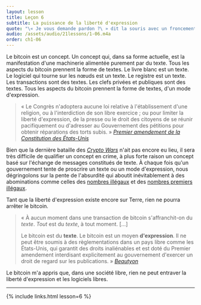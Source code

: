 ```yaml
---
layout: lesson
title: Leçon 6
subtitle: La puissance de la liberté d'expression
quote: "\« Je vous demande pardon ?\ » dit la souris avec un froncement de sourcil, mais beaucoup de politesse, \« avez-vous dit quelque chose ?\ »"
audio: /assets/audio/21lessons/1-06.m4a
order: ch1-06
---
```


Le bitcoin est un concept. Un concept qui, dans sa forme actuelle,
est la manifestation d'une machinerie alimentée purement par du texte.
Tous les aspects du bitcoin prennent la forme de textes. Le livre blanc est
un texte. Le logiciel qui tourne sur les nœuds est un texte. Le registre
est un texte. Les transactions sont des textes. Les clefs privées et
publiques sont des textes. Tous les aspects du bitcoin prennent la forme de
textes, d'un mode d'expression.

> « Le Congrès n'adoptera aucune loi relative à l'établissement d'une religion,
> ou à l'interdiction de son libre exercice ; ou pour limiter la liberté d'expression,
> de la presse ou le droit des citoyens de se réunir pacifiquement ou d'adresser au
> Gouvernement des pétitions pour obtenir réparations des torts subis. »
> <cite>[Premier amendement de la Constitution des États-Unis][Premier amendement]</cite>

Bien que la dernière bataille des *[Crypto Wars]* n'ait pas encore eu lieu, il sera très
difficile de qualifier un concept en crime, à plus forte raison un concept basé sur l'échange
de messages constitués de texte. À chaque fois qu'un gouvernement tente de proscrire un
texte ou un mode d'expression, nous dégringolons sur la pente de l'absurdité qui aboutit
inévitablement à des abominations comme celles des [nombres illégaux] et des [nombres premiers
illégaux].

Tant que la liberté d'expression existe encore sur Terre, rien ne pourra arrêter le bitcoin.

> « À aucun moment dans une transaction de bitcoin s'affranchit-on du *texte*.
> *Tout* est du *texte*, à tout moment. [...]
>
> Le bitcoin est du **texte**. Le bitcoin est un moyen **d'expression**. Il ne peut être soumis
> à des règlementations dans un pays libre comme les États-Unis, qui garantit des droits inaliénables
> et est doté du Premier amendement interdisant explicitement au gouvernement d'exercer un droit
> de regard sur les publications. »
> <cite>[Beautyon]</cite>

Le bitcoin m'a appris que, dans une société libre, rien ne peut entraver la liberté d'expression et les logiciels libres.

---

{% include links.html lesson=6 %}

<!-- Through the Looking-Glass -->
[a magic spell]: https://dergigi.com/2018/08/17/the-magic-dust-of-cryptography/
[rise-sov]: https://medium.com/bull-bitcoin/the-rise-of-the-sovereign-individual-2201eee82f00

<!-- Down the Rabbit Hole -->
[Premier amendement]: https://fr.wikipedia.org/wiki/Premier_amendement_de_la_Constitution_des_%C3%89tats-Unis
[Crypto Wars]: https://fr.wikipedia.org/wiki/Crypto_Wars
[nombres illégaux]: https://fr.wikipedia.org/wiki/Nombre_ill%C3%A9gal
[nombres premiers illégaux]: https://fr.wikipedia.org/wiki/Nombre_premier_ill%C3%A9gal
[Beautyon]: https://archive.is/yAOwZ

<!-- Wikipedia -->
[alice]: https://fr.wikipedia.org/wiki/Les_Aventures_d%27Alice_au_pays_des_merveilles
[carroll]: https://fr.wikipedia.org/wiki/Lewis_Carroll
